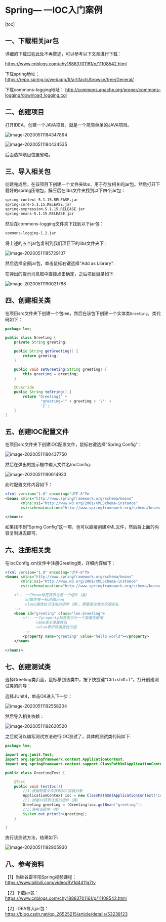# Spring— —IOC入门案例

[toc]

## 一、下载相关jar包

详细的下载过程此处不再赘述，可以参考以下文章进行下载：

 https://www.cnblogs.com/chy18883701161/p/11108542.html 

下载spring地址： https://repo.spring.io/webapp/#/artifacts/browse/tree/General/ 

下载commons-logging地址： http://commons.apache.org/proper/commons-logging/download_logging.cgi 



## 二、创建项目

打开IDEA，创建一个JAVA项目，就是一个简简单单的JAVA项目。

![image-20200511184347894](img/Spring学习——IOC入门案例/image-20200511184347894.png)

![image-20200511184424535](img/Spring学习——IOC入门案例/image-20200511184424535.png)

后面选择项目位置省略。



## 三、导入相关包

创建完成后，在该项目下创建一个文件夹libs，用于存放相关的jar包。然后打开下载好的spring压缩包，解压后在libs文件夹找到以下四个jar包：

```markdown
spring-context-5.1.15.RELEASE.jar
spring-core-5.1.15.RELEASE.jar
spring-expression-5.1.15.RELEASE.jar
spring-beans-5.1.15.RELEASE.jar
```

然后在commons-logging文件夹下找到以下jar包：

```markdown
commons-logging-1.2.jar
```

将上述的五个jar包复制到我们项目下的libs文件夹下：

![image-20200511185729107](img/Spring学习——IOC入门案例/image-20200511185729107.png)

然后选择全部jar包，单击鼠标右键选择"Add as Library":

在弹出的提示消息框中直接点击确定，之后项目目录如下:

![image-20200511190021788](img/Spring学习——IOC入门案例/image-20200511190021788.png)



## 四、创建相关类

在项目src文件夹下创建一个包lee，然后在该包下创建一个实体类`Greeting`，类代码如下：

```java
package lee;

public class Greeting {
    private String greeting;

    public String getGreeting() {
        return greeting;
    }

    public void setGreeting(String greeting) {
        this.greeting = greeting;
    }

    @Override
    public String toString() {
        return "Greeting{" +
                "greeting='" + greeting + '\'' +
                '}';
    }
}

```



## 五、创建IOC配置文件

在项目src文件夹下创建IOC配置文件，鼠标右键选择"Spring Config"：

![image-20200511190437750](img/Spring学习——IOC入门案例/image-20200511190437750.png)

然后在弹出的提示框中输入文件名IocConfig:

![image-20200511190614933](img/Spring学习——IOC入门案例/image-20200511190614933.png)

此时配置文件内容如下：

```xml
<?xml version="1.0" encoding="UTF-8"?>
<beans xmlns="http://www.springframework.org/schema/beans"
       xmlns:xsi="http://www.w3.org/2001/XMLSchema-instance"
       xsi:schemaLocation="http://www.springframework.org/schema/beans http://www.springframework.org/schema/beans/spring-beans.xsd">

</beans>
```

如果找不到”Spring Config“这一项，也可以直接创建XML文件，然后将上面的内容复制进去即可。



## 六、注册相关类

在IocConfig.xml文件中注册Greeting类，详细内容如下：

```xml
<?xml version="1.0" encoding="UTF-8"?>
<beans xmlns="http://www.springframework.org/schema/beans"
       xmlns:xsi="http://www.w3.org/2001/XMLSchema-instance"
       xsi:schemaLocation="http://www.springframework.org/schema/beans http://www.springframework.org/schema/beans/spring-beans.xsd">

    <!-- 一个bean标签表示注册一个组件（类）
         id属性唯一标识该bean
         class属性标识注册的组件（类），需要是该类的全限定名
    -->
    <bean id="greeting" class="lee.Greeting">
        <!-- 一个property标签表示为一个类属性赋值
              name表示类属性名
              value表示该类属性的值    
        -->
        <property name="greeting" value="hello world"></property>
    </bean>
    
</beans>
```



## 七、创建测试类

选择Greeting类页面，鼠标移到该类中，按下快捷键”Ctrl+shift+T“，打开创建测试类的向导：

选择JUnit4，单击OK进入下一步：

![image-20200511192558204](img/Spring学习——IOC入门案例/image-20200511192558204.png)

然后导入相关依赖：

![image-20200511192620520](img/Spring学习——IOC入门案例/image-20200511192620520.png)

之后就可以编写测试方法进行IOC测试了，具体的测试类代码如下:

```java
package lee;

import org.junit.Test;
import org.springframework.context.ApplicationContext;
import org.springframework.context.support.ClassPathXmlApplicationContext;

public class GreetingTest {

    @Test
    public void testIoc(){
        //1.根据配置文件获取IOC容器对象
        ApplicationContext ioc = new ClassPathXmlApplicationContext("IocConfig.xml");
        //2.根据id获取注册的组件（类）
        Greeting greeting = (Greeting)ioc.getBean("greeting");
        //3.使用该组件（类）
        System.out.println(greeting);
    }

}
```

执行该测试方法，结果如下:

![image-20200511192905930](img/Spring学习——IOC入门案例/image-20200511192905930.png)



## 八、参考资料

【1】尚硅谷雷丰阳Spring视频课程： https://www.bilibili.com/video/BV1d4411g7tv

【2】下载jar包： https://www.cnblogs.com/chy18883701161/p/11108542.html 

【2】IDEA导入jar包： https://blog.csdn.net/qq_26525215/article/details/53239123 